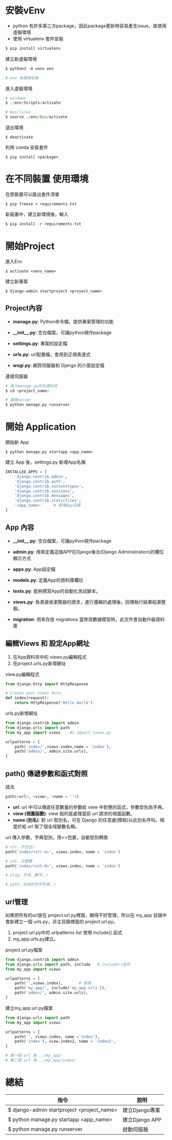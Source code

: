 # 安裝vEnv
* python 有許多第三方package，因此package更新時容易產生issue，故使用虛擬環境  
* 使用 virtualenv
套件安裝
```python
$ pip install virtualenv
```

建立新虛擬環境
```python
$ python3 -m venv env

# env 為環境名稱
```

進入虛擬環境
```python
# windows
$ ./env/Scripts/activate

# mac/linux
$ source ./env/bin/activate
```
退出環境
```
$ deactivate
```
利用 conda 安裝套件
```
$ pip install <package>
```

# 在不同裝置 使用環境
在原裝置可以匯出套件清單
```
$ pip freeze > requirements.txt
```
新裝置中，建立新環境後，輸入
```python
$ pip install -r requirements.txt
```


# 開始Project
進入Env
```
$ activate <venv_name>
```
建立新專案
```
$ django-admin startproject <project_name>
```

## Project內容
* **manage.py**: Python命令檔，提供專案管理的功能

* **\_\_init__.py**: 空白檔案，可讓python視作package
* **settings.py**: 專案的設定檔
* **urls.py**: url配置檔，會用到正規表達式
* **wsgi.py**: 網頁伺服器和 Django 的介面設定檔

連接伺服器
```python
# 進入manage.py所在資料夾
$ cd <project_name>

# 連接server
$ python manage.py runserver
```


# 開始 Application
開始新 App
```
$ python manage.py startapp <app_name>
```
建立 App 後，settings.py 新增App名稱
```python
INSTALLED_APPS = [
    'django.contrib.admin',
    'django.contrib.auth',
    'django.contrib.contenttypes',
    'django.contrib.sessions',
    'django.contrib.messages',
    'django.contrib.staticfiles',
    '<app_name>'     # 新增App名稱
]
```


## App 內容
* **\_\_init__.py**: 空白檔案，可讓python視作package
* **admin.py**: 用來定義這個APP在Django後台(Django Administration)的欄位顯示方式
* **apps.py**: App設定檔
* **models.py**: 定義App的資料庫欄位
* **tests.py**: 能夠撰寫App的自動化測試腳本。
* **views.py**: 負責接收瀏覽器的請求，進行邏輯的處理後，回傳執行結果給瀏覽器。

* **migration**: 用來存放 migrations 當修改數據模型時，此文件會自動升級資料庫

## 編輯Views 和 設定App網址
1. 在App資料夾中的 views.py編輯程式
2. 在project.urls.py新增網址  

view.py編輯程式
```python
from django.http import HttpResponse

# Create your views here.
def index(request):
    return HttpResponse('Hello world')
```

urls.py新增網址
```python
from django.contrib import admin
from django.urls import path
from my_app import views    #1 import views.py

urlpatterns = [
    path('index/',views.index,name = 'index'),
    path('admin/', admin.site.urls),
]
```
## path() 傳遞參數和函式對照
語法
```python
path(<url>, <view>, <name = ''>)
```
* **url**: url 中可以傳遞任意數量的參數給 view 中對應的函式，參數型別為字典。
* **view (視圖函數)**: view 指的是處理當前 url 請求的視圖函數。
* **name (別名)**: 對 url 取別名，可在 Django 的任意處(模板)以此別名呼叫。相當於給 url 取了個全域變數名稱。

url 傳入參數，字典型別，用<>包裹，自動型別轉換
```python
# str，不包含/
path('index/<str:a>', views.index, name = 'index')

# int，正整數
path('index/<int:0>', views.index, name = 'index')

# slug，字母、數字、/

# path，任何非空字符串、/
```

## url管理
如果把所有的url放在 project.url.py裡面，顯得不好管理，所以在 my_app 目錄中會新建立一個 urls.py，非主目錄裡面的 project.url.py。

1. project.url.py中的 urlpatterns list 使用 include() 函式
2. my_app.urls.py建立。  

project.url.py檔案
```python
from django.contrib import admin
from django.urls import path, include   # include()函式
from my_app import views

urlpatterns = [
    path('',views.index),       # 首頁
    path('my_app/', include('my_app.urls')),     
    path('admin/', admin.site.urls),
]
```
建立my_app.url.py檔案
```python
from django.urls import path
from my_app import views

urlpatterns = [
    path('', views.index, name ='index'),
    path('index'), view.index2, name = 'index2',
]

# 第一個 url 為 ../my_app/
# 第二個 url 為 ../my_app/index/
```

# 總結

|指令|說明|
|--|--|
|$ django-admin startproject <project_name>|建立Django專案|
|$ python manage.py startapp <app_name>|建立Django APP|
|$ python manage.py runserver|啟動伺服器|
